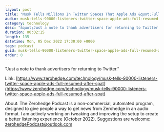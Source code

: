 ```yaml
---
layout: post
title: "Musk Tells Millions In Twitter Spaces That Apple Ads &quot;Fully Resumed&quot; After Spat"
audio: musk-tells-90000-listeners-twitter-space-apple-ads-full-resumed-after-spat-0
category: technology
desc: "&quot;Just a note to thank advertisers for returning to Twitter.&quot;  "
duration: 00:02:15
length: 135
datetime: Mon, 05 Dec 2022 17:30:00 +0000
tags: podcast
guid: musk-tells-90000-listeners-twitter-space-apple-ads-full-resumed-after-spat-0
order: 0
---
```

&quot;Just a note to thank advertisers for returning to Twitter.&quot;  

Link: [https://www.zerohedge.com/technology/musk-tells-90000-listeners-twitter-space-apple-ads-full-resumed-after-spat](https://www.zerohedge.com/technology/musk-tells-90000-listeners-twitter-space-apple-ads-full-resumed-after-spat)

About: The Zerohedge Podcast is a non-commercial, automated program, designed to give people a way to get news from Zerohedge in an audio format.  I am actively working on tweaking and improving the setup to create a better listening experience (October 2022).  Suggestions are welcome: [zerohedgePodcast@outlook.com](mailto:zerohedgePodcast@outlook.com)